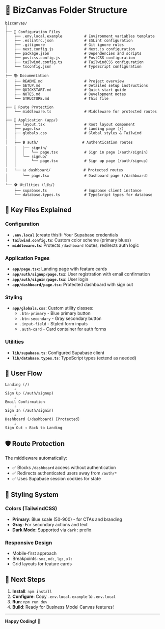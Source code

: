 # 📁 BizCanvas Folder Structure

```
bizcanvas/
│
├── 📄 Configuration Files
│   ├── .env.local.example          # Environment variables template
│   ├── .eslintrc.json              # ESLint configuration
│   ├── .gitignore                  # Git ignore rules
│   ├── next.config.js              # Next.js configuration
│   ├── package.json                # Dependencies and scripts
│   ├── postcss.config.js           # PostCSS configuration
│   ├── tailwind.config.ts          # TailwindCSS configuration
│   └── tsconfig.json               # TypeScript configuration
│
├── 📚 Documentation
│   ├── README.md                   # Project overview
│   ├── SETUP.md                    # Detailed setup instructions
│   ├── QUICKSTART.md               # Quick start guide
│   ├── NOTES.md                    # Development notes
│   └── STRUCTURE.md                # This file
│
├── 🔐 Route Protection
│   └── middleware.ts               # Middleware for protected routes
│
├── 📱 Application (app/)
│   ├── layout.tsx                  # Root layout component
│   ├── page.tsx                    # Landing page (/)
│   ├── globals.css                 # Global styles & Tailwind
│   │
│   ├── 🔒 auth/                    # Authentication routes
│   │   ├── signin/
│   │   │   └── page.tsx            # Sign in page (/auth/signin)
│   │   └── signup/
│   │       └── page.tsx            # Sign up page (/auth/signup)
│   │
│   └── 📊 dashboard/               # Protected routes
│       └── page.tsx                # Dashboard page (/dashboard)
│
└── 🛠️ Utilities (lib/)
    ├── supabase.ts                 # Supabase client instance
    └── database.types.ts           # TypeScript types for database
```

## 🎨 Key Files Explained

### Configuration

- **`.env.local`** (create this!): Your Supabase credentials
- **`tailwind.config.ts`**: Custom color scheme (primary blues)
- **`middleware.ts`**: Protects `/dashboard` routes, redirects auth logic

### Application Pages

- **`app/page.tsx`**: Landing page with feature cards
- **`app/auth/signup/page.tsx`**: User registration with email confirmation
- **`app/auth/signin/page.tsx`**: User login
- **`app/dashboard/page.tsx`**: Protected dashboard with sign out

### Styling

- **`app/globals.css`**: Custom utility classes:
  - `.btn-primary` - Blue primary button
  - `.btn-secondary` - Gray secondary button
  - `.input-field` - Styled form inputs
  - `.auth-card` - Card container for auth forms

### Utilities

- **`lib/supabase.ts`**: Configured Supabase client
- **`lib/database.types.ts`**: TypeScript types (extend as needed)

## 🔄 User Flow

```
Landing (/) 
    ↓
Sign Up (/auth/signup)
    ↓
Email Confirmation
    ↓
Sign In (/auth/signin)
    ↓
Dashboard (/dashboard) [Protected]
    ↓
Sign Out → Back to Landing
```

## 🛡️ Route Protection

The middleware automatically:
- ✅ Blocks `/dashboard` access without authentication
- ✅ Redirects authenticated users away from `/auth/*`
- ✅ Uses Supabase session cookies for state

## 🎨 Styling System

### Colors (TailwindCSS)
- **Primary**: Blue scale (50-900) - for CTAs and branding
- **Gray**: For secondary actions and text
- **Dark Mode**: Supported via `dark:` prefix

### Responsive Design
- Mobile-first approach
- Breakpoints: `sm:`, `md:`, `lg:`, `xl:`
- Grid layouts for feature cards

## 🚀 Next Steps

1. **Install**: `npm install`
2. **Configure**: Copy `.env.local.example` to `.env.local`
3. **Run**: `npm run dev`
4. **Build**: Ready for Business Model Canvas features!

---

**Happy Coding! 🎉**
